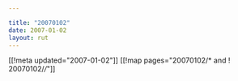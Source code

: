 ```yaml
---

title: "20070102"
date: 2007-01-02
layout: rut
---
```


[[!meta updated="2007-01-02"]]
[[!map pages="20070102/* and ! 20070102/*/*"]]
